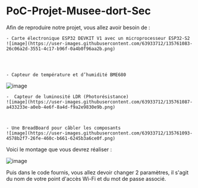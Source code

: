 # PoC-Projet-Musee-dort-Sec


Afin de reproduire notre projet, vous allez avoir besoin de :


    - Carte électronique ESP32 DEVKIT V1 avec un microprocesseur ESP32-S2
    ![image](https://user-images.githubusercontent.com/63933712/135761083-26c06a2d-3551-4c17-b96f-0a4b0f96aa2b.png)



 
    - Capteur de température et d’humidité BME680 
   ![image](https://user-images.githubusercontent.com/63933712/135760993-3ef18748-6ff0-48ea-bbe2-77673b6087d2.png)

    
    -  Capteur de luminosité LDR (Photorésistance) 
    ![image](https://user-images.githubusercontent.com/63933712/135761087-a433233e-a0eb-4e6f-8a4d-f9a2e9830e9b.png)



    - Une BreadBoard pour câbler les composants
    ![image](https://user-images.githubusercontent.com/63933712/135761093-4578b2f7-26fe-460c-b661-6245b3a6ce0f.png)





Voici le montage que vous devrez réaliser :

![image](https://user-images.githubusercontent.com/63933712/135760741-20b1009e-1b71-4324-859b-743405da8bcf.png)

Puis dans le code fournis, vous allez devoir changer 2 paramètres, il s'agit du nom de votre point d'accès Wi-Fi et du mot de passe associé.


